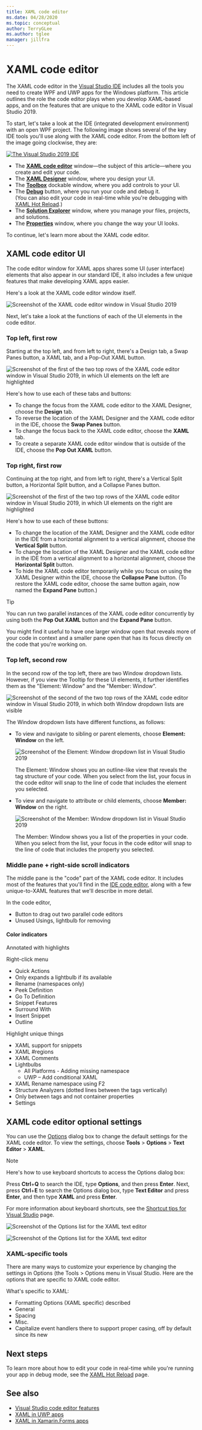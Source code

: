 ```yaml
---
title: XAML code editor
ms.date: 04/28/2020
ms.topic: conceptual
author: TerryGLee
ms.author: tglee
manager: jillfra
---
```

# XAML code editor

The XAML code editor in the [Visual Studio IDE](../get-started/visual-studio-ide.md) includes all the tools you need to create WPF and UWP apps for the Windows platform. This article outlines the role the code editor plays when you develop XAML-based apps, and on the features that are unique to the XAML code editor in Visual Studio 2019. 

To start, let's take a look at the IDE (integrated development environment) with an open WPF project. The following image shows several of the key IDE tools you'll use along with the XAML code editor. From the bottom left of the image going clockwise, they are: 

[ ![The Visual Studio 2019 IDE](media/xaml-code-editor-overview-sml.png "An annotated screenshot of the Visual Studio IDE with a WPF project open, which includes the XAML code editor window") ](media/xaml-code-editor-overview-lrg.png#lightbox)

- The **[XAML code editor](#xaml-code-editor-ui)** window&mdash;the subject of this article&mdash;where you create and edit your code. 
- The **[XAML Designer](creating-a-ui-by-using-xaml-designer-in-visual-studio.md)** window, where you design your UI.
- The **[Toolbox](../ide/reference/toolbox.md)** dockable window, where you add controls to your UI.
- The **[Debug](../debugger/debugger-feature-tour.md)** button, where you run your code and debug it. <br>(You can also edit your code in real-time while you're debugging with [XAML Hot Reload](xaml-hot-reload.md).)
- The **[Solution Explorer](../ide/solutions-and-projects-in-visual-studio.md)** window, where you manage your files, projects, and solutions. 
- The **[Properties](../ide/reference/properties-window.md)** window, where you change the way your UI looks.

To continue, let's learn more about the XAML code editor. 

## XAML code editor UI

The code editor window for XAML apps shares some UI (user interface) elements that also appear in our standard IDE, it also includes a few unique features that make developing XAML apps easier.

Here's a look at the XAML code editor window itself.

![Screenshot of the XAML code editor window in Visual Studio 2019](media/xaml-code-editor-window.png)

Next, let's take a look at the functions of each of the UI elements in the code editor.

### Top left, first row

Starting at the top left, and from left to right, there's a Design tab, a Swap Panes button, a XAML tab, and a Pop-Out XAML button.

![Screenshot of the first of the two top rows of the XAML code editor window in Visual Studio 2019, in which UI elements on the left are highlighted](media/xaml-code-editor-top-row-left.png)

Here's how to use each of these tabs and buttons: 

- To change the focus from the XAML code editor to the XAML Designer, choose the **Design** tab.
- To reverse the location of the XAML Designer and the XAML code editor in the IDE, choose the **Swap Panes** button.
- To change the focus back to the XAML code editor, choose the **XAML** tab.
- To create a separate XAML code editor window that is outside of the IDE, choose the **Pop Out XAML** button.

### Top right, first row

Continuing at the top right, and from left to right, there's a Vertical Split button, a Horizontal Split button, and a Collapse Panes button.

![Screenshot of the first of the two top rows of the XAML code editor window in Visual Studio 2019, in which UI elements on the right are highlighted](media/xaml-code-editor-top-row-right.png)

Here's how to use each of these buttons:

- To change the location of the XAML Designer and the XAML code editor in the IDE from a horizontal alignment to a vertical alignment, choose the **Vertical Split** button.
- To change the location of the XAML Designer and the XAML code editor in the IDE from a vertical alignment to a horizontal alignment, choose the **Horizontal Split** button.
- To hide the XAML code editor temporarily while you focus on using the XAML Designer within the IDE, choose the **Collapse Pane** button. (To restore the XAML code editor, choose the same button again, now named the **Expand Pane** button.)

> [!TIP]
> You can run two parallel instances of the XAML code editor concurrently by using both the **Pop Out XAML** button and the **Expand Pane** button.
>
> You might find it useful to have one larger window open that reveals more of your code in context and a smaller pane open that has its focus directly on the code that you're working on.

### Top left, second row

In the second row of the top left, there are two Window dropdown lists. However, if you view the Tooltip for these UI elements, it further identifies them as the "Element: Window" and the "Member: Window".

![Screenshot of the second of the two top rows of the XAML code editor window in Visual Studio 2019, in which both Window dropdown lists are visible](media/xaml-code-editor-top-row-windows.png)

The Window dropdown lists have different functions, as follows:

- To view and navigate to sibling or parent elements, choose **Element: Window** on the left.

    ![Screenshot of the Element: Window dropdown list in Visual Studio 2019](media/xaml-element-window-dropdown.png)

    The Element: Window shows you an outline-like view that reveals the tag structure of your code. When you select from the list, your focus in the code editor will snap to the line of code that includes the element you selected.

- To view and navigate to attribute or child elements, choose **Member: Window** on the right. 

    ![Screenshot of the Member: Window dropdown list in Visual Studio 2019](media/xaml-member-window-dropdown.png)

    The Member: Window shows you a list of the properties in your code. When you select from the list, your focus in the code editor will snap to the line of code that includes the property you selected.
    
### Middle pane + right-side scroll indicators

The middle pane is the "code" part of the XAML code editor. It includes most of the features that you'll find in the [IDE code editor](../get-started/tutorial-editor.md), along with a few unique-to-XAML features that we'll describe in more detail. 

In the code editor, 

- Button to drag out two parallel code editors
- Unused Usings, lightbulb for removing

#### Color indicators

Annotated with highlights

Right-click menu

- Quick Actions
- Only expands a lightbulb if its available
- Rename (namespaces only)
- Peek Definition
- Go To Definition
- Snippet Features
- Surround With
- Insert Snippet
- Outline

Highlight unique things

- XAML support for snippets
- XAML #regions
- XAML Comments
- Lightbulbs
    - All Platforms - Adding missing namespace
    - UWP – Add conditional XAML
- XAML Rename namespace using F2
- Structure Analyzers (dotted lines between the tags vertically)
- Only between tags and not container properties
- Settings

## XAML code editor optional settings

You can use the [Options](../ide/reference/options-dialog-box-visual-studio.md) dialog box to change the default settings for the XAML code editor. To view the settings, choose **Tools** > **Options** > **Text Editor** > **XAML**. 

> [!NOTE]
> Here's how to use keyboard shortcuts to access the Options dialog box: 
>
> Press **Ctrl**+**Q** to search the IDE, type **Options**, and then press **Enter**. Next, press **Ctrl**+**E** to search the Options dialog box, type **Text Editor** and press **Enter**, and then type **XAML** and press **Enter**.
>  
> For more information about keyboard shortcuts, see the [Shortcut tips for Visual Studio](../ide/productivity-shortcuts.md#code-editor) page.

![Screenshot of the Options list for the XAML text editor](media/xaml-tools-options.png)

![Screenshot of the Options list for the XAML text editor](media/xaml-tools-options-test.png)

### XAML-specific tools

There are many ways to customize your experience by changing the settings in Options (the Tools > Options menu in Visual Studio. Here are the options that are specific to XAML code editor.

What's specific to XAML:

- Formatting Options (XAML specific) described
- General
- Spacing
- Misc.
- Capitalize event handlers there to support proper casing, off by default since its new

## Next steps

To learn more about how to edit your code in real-time while you're running your app in debug mode, see the [XAML Hot Reload](xaml-hot-reload.md) page.

## See also

- [Visual Studio code editor features](../ide/writing-code-in-the-code-and-text-editor.md)
- [XAML in UWP apps](/windows/uwp/xaml-platform/xaml-overview)
- [XAML in Xamarin.Forms apps](/xamarin/xamarin-forms/xaml/)
